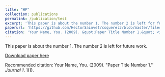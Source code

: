 ```yaml
---
title: "HP"
collection: publications
permalink: /publication/test
excerpt: 'This paper is about the number 1. The number 2 is left for future work.'
paperurl: 'https://github.com/HectorSainvet/coquerel3/blob/master/files/Soutenance_HarryPotter.pdf'
citation: 'Your Name, You. (2009). &quot;Paper Title Number 1.&quot; <i>Journal 1</i>. 1(1).'
---
```

This paper is about the number 1. The number 2 is left for future work.

[Download paper here](https://github.com/HectorSainvet/coquerel3/blob/master/files/Soutenance_HarryPotter.pdf)

Recommended citation: Your Name, You. (2009). "Paper Title Number 1." <i>Journal 1</i>. 1(1).
